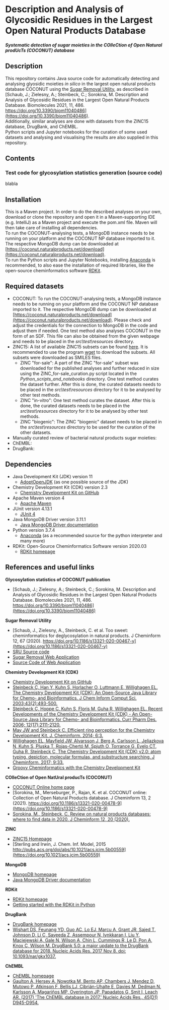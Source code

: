 # Description and Analysis of Glycosidic Residues in the Largest Open Natural Products Database

##### Systematic detection of sugar moieties in the COlleCtion of Open Natural prodUcTs (COCONUT) database

## Description
This repository contains Java source code for automatically detecting and analysing glyosidic moieties <i>in silico</i> in 
the largest open natural products database COCONUT using the [Sugar Removal Utility](https://doi.org/10.1186/s13321-020-00467-y), 
as described in [Schaub, J.; Zielesny, A.; Steinbeck, C.; Sorokina, M. Description and Analysis of Glycosidic Residues in the Largest 
Open Natural Products Database. Biomolecules 2021, 11, 486. https://doi.org/10.3390/biom11040486](https://doi.org/10.3390/biom11040486).
<br>Additionally, similar analyses are done with datasets from the ZINC15 database, DrugBank, and ChEMBL.
<br>Python scripts and Jupyter notebooks for the curation of some used datasets and analysing and visualising the results 
are also supplied in this repository.

## Contents
### Test code for glycosylation statistics generation (source code)
blabla

## Installation
This is a Maven project. In order to do the described analyses on your own, download or clone the repository and
open it in a Maven-supporting IDE (e.g. IntelliJ) as a Maven project and execute the pom.xml file. Maven will then take
care of installing all dependencies.
<br>To run the COCONUT-analysing tests, a MongoDB instance needs to be running on your platform and the COCONUT NP 
database imported to it. The respective MongoDB dump can be downloaded at 
[https://coconut.naturalproducts.net/download](https://coconut.naturalproducts.net/download).
<br>To run the Python scripts and Jupyter Notebooks, installing [Anaconda](https://www.anaconda.com) is recommended, to 
also ease the installation of required libraries, like the open-source cheminformatics software [RDKit](http://www.rdkit.org). 

## Required datasets
* COCONUT: To run the COCONUT-analysing tests, a MongoDB instance needs to be running on your platform and the COCONUT NP
  database imported to it. The respective MongoDB dump can be downloaded at
  [https://coconut.naturalproducts.net/download](https://coconut.naturalproducts.net/download). Please check and adjust 
  the credentials for the connection to MongoDB in the code and adjust them if needed. One test method also 
  analyses COCONUT in the form of an SDF. This file can also be obtained from the given webpage and needs to be placed 
  in the <i>src\test\resources</i> directory.
* ZINC15: A list of available ZINC15 subsets can be found [here](http://zinc15.docking.org/substances/subsets/). It is 
  recommended to use the program [wget](https://www.gnu.org/software/wget/) to download the subsets. All subsets were 
  downloaded as SMILES files.
    * ZINC "for-sale": A part of the ZINC "for-sale" subset was downloaded for the published analyses and further reduced
      in size using the ZINC_for-sale_curation.py script located in the <i>Python_scripts_and_notebooks</i> directory. 
      One test method curates the dataset further. After this is done, the curated datasets needs to be placed in the
      <i>src\test\resources</i> directory for it to be analysed by other test methods.
    * ZINC "in-vitro": One test method curates the dataset. After this is done, the curated datasets needs to be placed in the
      <i>src\test\resources</i> directory for it to be analysed by other test methods.
    * ZINC "biogenic": The ZINC "biogenic" dataset needs to be placed in the <i>src\test\resources</i> directory to be 
      used for the curation of the other datasets.
* Manually curated review of bacterial natural products sugar moieties: 
* ChEMBL:
* DrugBank: 

## Dependencies
* Java Development Kit (JDK) version 11
    * [AdoptOpenJDK](https://adoptopenjdk.net) (as one possible source of the JDK)
* Chemistry Development Kit (CDK) version 2.3
    * [Chemistry Development Kit on GitHub](https://cdk.github.io/)
* Apache Maven version 4
    * [Apache Maven](http://maven.apache.org)
* JUnit version 4.13.1
    * [JUnit 4](https://junit.org/junit4/)
* Java MongoDB Driver version 3.11.1
    * [Java MongoDB Driver documentation](https://docs.mongodb.com/drivers/java/)
* Python version 3.7.4
    * [Anaconda](https://www.anaconda.com) (as a recommended source for the python interpreter and many more)
* RDKit: Open-Source Cheminformatics Software version 2020.03
    * [RDKit homepage](http://www.rdkit.org)

## References and useful links
**Glycosylation statistics of COCONUT publication**
* [Schaub, J.; Zielesny, A.; Steinbeck, C.; Sorokina, M. Description and Analysis of Glycosidic Residues in the Largest Open Natural Products Database. Biomolecules 2021, 11, 486. https://doi.org/10.3390/biom11040486](https://doi.org/10.3390/biom11040486)

**Sugar Removal Utility**
* [Schaub, J., Zielesny, A., Steinbeck, C. et al. Too sweet: cheminformatics for deglycosylation in natural products. J Cheminform 12, 67 (2020). https://doi.org/10.1186/s13321-020-00467-y](https://doi.org/10.1186/s13321-020-00467-y)
* [SRU Source code](https://github.com/JonasSchaub/SugarRemoval)
* [Sugar Removal Web Application](https://sugar.naturalproducts.net)
* [Source Code of Web Application](https://github.com/mSorok/SugarRemovalWeb)

**Chemistry Development Kit (CDK)**
* [Chemistry Development Kit on GitHub](https://cdk.github.io/)
* [Steinbeck C, Han Y, Kuhn S, Horlacher O, Luttmann E, Willighagen EL. The Chemistry Development Kit (CDK): An Open-Source Java Library for Chemo- and Bioinformatics. J Chem Inform Comput Sci. 2003;43(2):493-500.](https://dx.doi.org/10.1021%2Fci025584y)
* [Steinbeck C, Hoppe C, Kuhn S, Floris M, Guha R, Willighagen EL. Recent Developments of the Chemistry Development Kit (CDK) - An Open-Source Java Library for Chemo- and Bioinformatics. Curr Pharm Des. 2006; 12(17):2111-2120.](https://doi.org/10.2174/138161206777585274)
* [May JW and Steinbeck C. Efficient ring perception for the Chemistry Development Kit. J. Cheminform. 2014; 6:3.](https://dx.doi.org/10.1186%2F1758-2946-6-3)
* [Willighagen EL, Mayfield JW, Alvarsson J, Berg A, Carlsson L, Jeliazkova N, Kuhn S, Pluska T, Rojas-Chertó M, Spjuth O, Torrance G, Evelo CT, Guha R, Steinbeck C, The Chemistry Development Kit (CDK) v2.0: atom typing, depiction, molecular formulas, and substructure searching. J Cheminform. 2017; 9:33.](https://doi.org/10.1186/s13321-017-0220-4)
* [Groovy Cheminformatics with the Chemistry Development Kit](https://github.com/egonw/cdkbook)

**COlleCtion of Open NatUral producTs (COCONUT)**
* [COCONUT Online home page](https://coconut.naturalproducts.net)
* [Sorokina, M., Merseburger, P., Rajan, K. et al. COCONUT online: Collection of Open Natural Products database. J Cheminform 13, 2 (2021). https://doi.org/10.1186/s13321-020-00478-9](https://doi.org/10.1186/s13321-020-00478-9)
* [Sorokina, M., Steinbeck, C. Review on natural products databases: where to find data in 2020. J Cheminform 12, 20 (2020).](https://doi.org/10.1186/s13321-020-00424-9)

**ZINC** 
* [ZINC15 Homepage](http://zinc15.docking.org)
* [Sterling and Irwin, J. Chem. Inf. Model, 2015 http://pubs.acs.org/doi/abs/10.1021/acs.jcim.5b00559](https://doi.org/10.1021/acs.jcim.5b00559)

**MongoDB**
* [MongoDB homepage](https://www.mongodb.com)
* [Java MongoDB Driver documentation](https://docs.mongodb.com/drivers/java/)

**RDKit**
* [RDKit homepage](http://www.rdkit.org)
* [Getting started with the RDKit in Python](http://www.rdkit.org/docs/GettingStartedInPython.html)

**DrugBank**
* [DrugBank homepage](https://go.drugbank.com)
* [Wishart DS, Feunang YD, Guo AC, Lo EJ, Marcu A, Grant JR, Sajed T, Johnson D, Li C, Sayeeda Z, 
  Assempour N, Iynkkaran I, Liu Y, Maciejewski A, Gale N, Wilson A, Chin L, Cummings R, Le D, Pon A, 
  Knox C, Wilson M. DrugBank 5.0: a major update to the DrugBank database for 2018. Nucleic Acids Res. 
  2017 Nov 8. doi: 10.1093/nar/gkx1037.](https://doi.org/10.1093/nar/gkx1037)

**ChEMBL**
* [ChEMBL homepage](https://www.ebi.ac.uk/chembl/)
* [Gaulton A, Hersey A, Nowotka M, Bento AP, Chambers J, Mendez D, Mutowo P, Atkinson F, Bellis LJ, Cibrián-Uhalte E, 
  Davies M, Dedman N, Karlsson A, Magariños MP, Overington JP, Papadatos G, Smit I, Leach AR. (2017) 'The ChEMBL 
  database in 2017.' Nucleic Acids Res., 45(D1) D945-D954.](http://dx.doi.org/10.1093/nar/gkw1074)